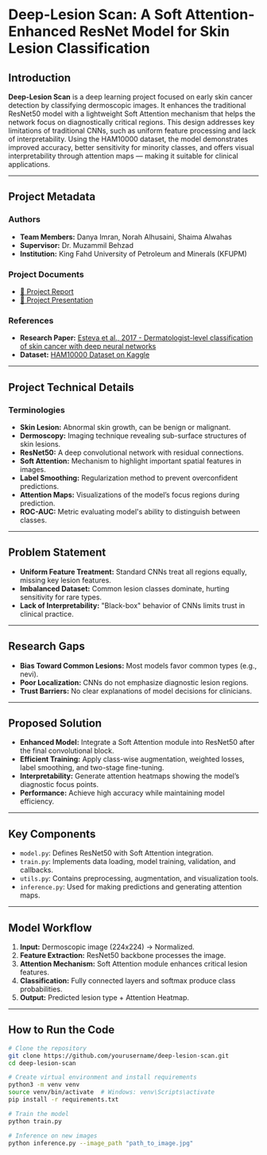 # Deep-Lesion Scan: A Soft Attention-Enhanced ResNet Model for Skin Lesion Classification

## Introduction
**Deep-Lesion Scan** is a deep learning project focused on early skin cancer detection by classifying dermoscopic images. It enhances the traditional ResNet50 model with a lightweight Soft Attention mechanism that helps the network focus on diagnostically critical regions. This design addresses key limitations of traditional CNNs, such as uniform feature processing and lack of interpretability. Using the HAM10000 dataset, the model demonstrates improved accuracy, better sensitivity for minority classes, and offers visual interpretability through attention maps — making it suitable for clinical applications.

---

## Project Metadata

### Authors
- **Team Members:** Danya Imran, Norah Alhusaini, Shaima Alwahas
- **Supervisor:** Dr. Muzammil Behzad
- **Institution:** King Fahd University of Petroleum and Minerals (KFUPM)

### Project Documents
- [📑 Project Report](/Deep-Lesion_Scan)
- [🎥 Project Presentation](/Deep-Lesion_Scan_Project_Slides.pptx)

### References
- **Research Paper:** [Esteva et al., 2017 - Dermatologist-level classification of skin cancer with deep neural networks](https://www.nature.com/articles/nature21056)
- **Dataset:** [HAM10000 Dataset on Kaggle](https://www.kaggle.com/datasets/kmader/skin-cancer-mnist-ham10000)

---

## Project Technical Details

### Terminologies
- **Skin Lesion:** Abnormal skin growth, can be benign or malignant.
- **Dermoscopy:** Imaging technique revealing sub-surface structures of skin lesions.
- **ResNet50:** A deep convolutional network with residual connections.
- **Soft Attention:** Mechanism to highlight important spatial features in images.
- **Label Smoothing:** Regularization method to prevent overconfident predictions.
- **Attention Maps:** Visualizations of the model’s focus regions during prediction.
- **ROC-AUC:** Metric evaluating model's ability to distinguish between classes.

---

## Problem Statement
- **Uniform Feature Treatment:** Standard CNNs treat all regions equally, missing key lesion features.
- **Imbalanced Dataset:** Common lesion classes dominate, hurting sensitivity for rare types.
- **Lack of Interpretability:** "Black-box" behavior of CNNs limits trust in clinical practice.

---

## Research Gaps
- **Bias Toward Common Lesions:** Most models favor common types (e.g., nevi).
- **Poor Localization:** CNNs do not emphasize diagnostic lesion regions.
- **Trust Barriers:** No clear explanations of model decisions for clinicians.

---

## Proposed Solution
- **Enhanced Model:** Integrate a Soft Attention module into ResNet50 after the final convolutional block.
- **Efficient Training:** Apply class-wise augmentation, weighted losses, label smoothing, and two-stage fine-tuning.
- **Interpretability:** Generate attention heatmaps showing the model’s diagnostic focus points.
- **Performance:** Achieve high accuracy while maintaining model efficiency.

---

## Key Components
- `model.py`: Defines ResNet50 with Soft Attention integration.
- `train.py`: Implements data loading, model training, validation, and callbacks.
- `utils.py`: Contains preprocessing, augmentation, and visualization tools.
- `inference.py`: Used for making predictions and generating attention maps.

---

## Model Workflow

1. **Input:** Dermoscopic image (224x224) → Normalized.
2. **Feature Extraction:** ResNet50 backbone processes the image.
3. **Attention Mechanism:** Soft Attention module enhances critical lesion features.
4. **Classification:** Fully connected layers and softmax produce class probabilities.
5. **Output:** Predicted lesion type + Attention Heatmap.

---

## How to Run the Code

```bash
# Clone the repository
git clone https://github.com/yourusername/deep-lesion-scan.git
cd deep-lesion-scan

# Create virtual environment and install requirements
python3 -m venv venv
source venv/bin/activate  # Windows: venv\Scripts\activate
pip install -r requirements.txt

# Train the model
python train.py

# Inference on new images
python inference.py --image_path "path_to_image.jpg"
